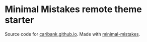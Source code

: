 # Minimal Mistakes remote theme starter

Source code for [caribank.github.io](https://caribank.github.io/).
Made with [minimal-mistakes](https://github.com/mmistakes/mm-github-pages-starter/).